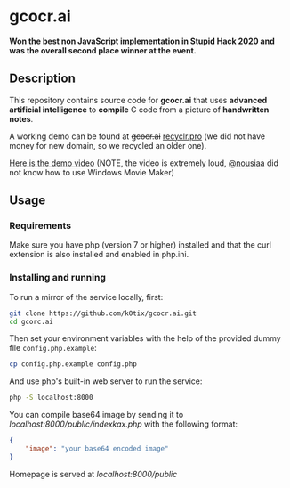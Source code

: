 # gcocr.ai
**Won the best non JavaScript implementation in Stupid Hack 2020 and was the overall second place winner at the event.**
## Description

This repository contains source code for **gcocr.ai** that uses **advanced artificial intelligence** to **compile** C code from a picture of **handwritten notes**.

A working demo can be found at ~~gcocr.ai~~ [recyclr.pro](https://recyclr.pro) (we did not have money for new domain, so we recycled an older one).

[Here is the demo video](https://vimeo.com/421868558) (NOTE, the video is extremely loud, [@nousiaa](https://github.com/nousiaa) did not know how to use Windows Movie Maker)

## Usage

### Requirements

Make sure you have php (version 7 or higher) installed and that the curl extension is also installed and enabled in php.ini.

### Installing and running

To run a mirror of the service locally, first:
```bash
git clone https://github.com/k0tix/gcocr.ai.git
cd gcorc.ai
```

Then set your environment variables with the help of the provided dummy file `config.php.example`:
```bash
cp config.php.example config.php
```

And use php's built-in web server to run the service:
```bash
php -S localhost:8000
```


You can compile base64 image by sending it to *localhost:8000/public/indexkax.php* with the following format:
```json
{
    "image": "your base64 encoded image"
}
```

Homepage is served at *localhost:8000/public*
